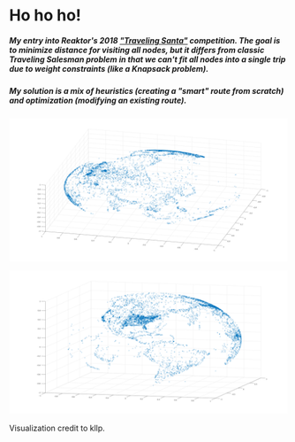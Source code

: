 # Ho ho ho!

##### My entry into Reaktor's 2018 ["Traveling Santa"](https://traveling-santa.reaktor.com/) competition. The goal is to minimize distance for visiting all nodes, but it differs from classic Traveling Salesman problem in that we can't fit all nodes into a single trip due to weight constraints (like a Knapsack problem).

##### My solution is a mix of heuristics (creating a "smart" route from scratch) and optimization (modifying an existing route).

![alt text](3d-visualization-1.png "Visualization 1")

![alt text](3d-visualization-2.png "Visualization 2")

Visualization credit to kllp.